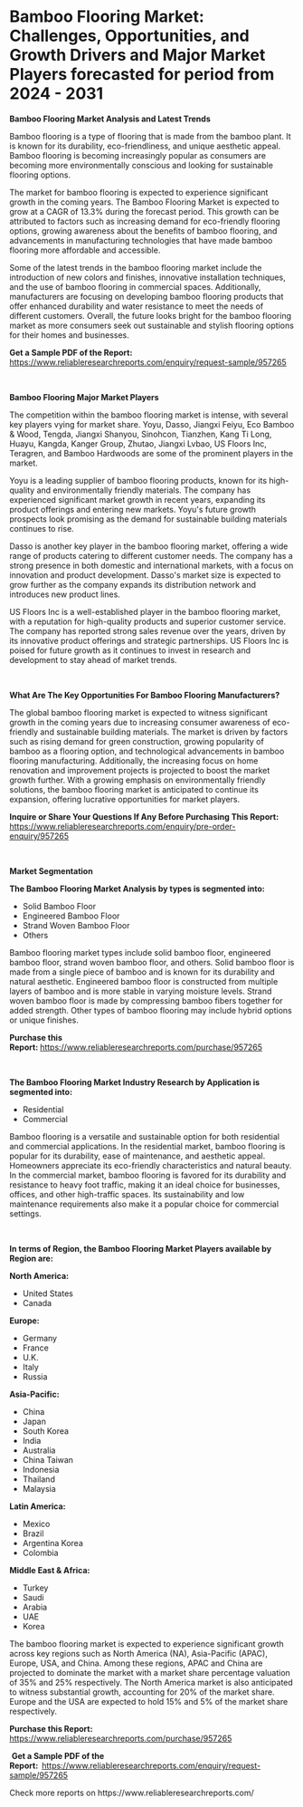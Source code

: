<p><h1>Bamboo Flooring Market: Challenges, Opportunities, and Growth Drivers and Major Market Players forecasted for period from 2024 - 2031</h1></p><p><strong>Bamboo Flooring Market Analysis and Latest Trends</strong></p>
<p><p>Bamboo flooring is a type of flooring that is made from the bamboo plant. It is known for its durability, eco-friendliness, and unique aesthetic appeal. Bamboo flooring is becoming increasingly popular as consumers are becoming more environmentally conscious and looking for sustainable flooring options.</p><p>The market for bamboo flooring is expected to experience significant growth in the coming years. The Bamboo Flooring Market is expected to grow at a CAGR of 13.3% during the forecast period. This growth can be attributed to factors such as increasing demand for eco-friendly flooring options, growing awareness about the benefits of bamboo flooring, and advancements in manufacturing technologies that have made bamboo flooring more affordable and accessible.</p><p>Some of the latest trends in the bamboo flooring market include the introduction of new colors and finishes, innovative installation techniques, and the use of bamboo flooring in commercial spaces. Additionally, manufacturers are focusing on developing bamboo flooring products that offer enhanced durability and water resistance to meet the needs of different customers. Overall, the future looks bright for the bamboo flooring market as more consumers seek out sustainable and stylish flooring options for their homes and businesses.</p></p>
<p><strong>Get a Sample PDF of the Report:&nbsp;</strong> <a href="https://www.reliableresearchreports.com/enquiry/request-sample/957265">https://www.reliableresearchreports.com/enquiry/request-sample/957265</a></p>
<p>&nbsp;</p>
<p><strong>Bamboo Flooring Major Market Players</strong></p>
<p><p>The competition within the bamboo flooring market is intense, with several key players vying for market share. Yoyu, Dasso, Jiangxi Feiyu, Eco Bamboo & Wood, Tengda, Jiangxi Shanyou, Sinohcon, Tianzhen, Kang Ti Long, Huayu, Kangda, Kanger Group, Zhutao, Jiangxi Lvbao, US Floors Inc, Teragren, and Bamboo Hardwoods are some of the prominent players in the market.</p><p>Yoyu is a leading supplier of bamboo flooring products, known for its high-quality and environmentally friendly materials. The company has experienced significant market growth in recent years, expanding its product offerings and entering new markets. Yoyu's future growth prospects look promising as the demand for sustainable building materials continues to rise.</p><p>Dasso is another key player in the bamboo flooring market, offering a wide range of products catering to different customer needs. The company has a strong presence in both domestic and international markets, with a focus on innovation and product development. Dasso's market size is expected to grow further as the company expands its distribution network and introduces new product lines.</p><p>US Floors Inc is a well-established player in the bamboo flooring market, with a reputation for high-quality products and superior customer service. The company has reported strong sales revenue over the years, driven by its innovative product offerings and strategic partnerships. US Floors Inc is poised for future growth as it continues to invest in research and development to stay ahead of market trends.</p></p>
<p>&nbsp;</p>
<p><strong>What Are The Key Opportunities For Bamboo Flooring Manufacturers?</strong></p>
<p><p>The global bamboo flooring market is expected to witness significant growth in the coming years due to increasing consumer awareness of eco-friendly and sustainable building materials. The market is driven by factors such as rising demand for green construction, growing popularity of bamboo as a flooring option, and technological advancements in bamboo flooring manufacturing. Additionally, the increasing focus on home renovation and improvement projects is projected to boost the market growth further. With a growing emphasis on environmentally friendly solutions, the bamboo flooring market is anticipated to continue its expansion, offering lucrative opportunities for market players.</p></p>
<p><strong>Inquire or Share Your Questions If Any Before Purchasing This Report:</strong> <a href="https://www.reliableresearchreports.com/enquiry/pre-order-enquiry/957265">https://www.reliableresearchreports.com/enquiry/pre-order-enquiry/957265</a></p>
<p>&nbsp;</p>
<p><strong>Market Segmentation</strong></p>
<p><strong>The Bamboo Flooring Market Analysis by types is segmented into:</strong></p>
<p><ul><li>Solid Bamboo Floor</li><li>Engineered Bamboo Floor</li><li>Strand Woven Bamboo Floor</li><li>Others</li></ul></p>
<p><p>Bamboo flooring market types include solid bamboo floor, engineered bamboo floor, strand woven bamboo floor, and others. Solid bamboo floor is made from a single piece of bamboo and is known for its durability and natural aesthetic. Engineered bamboo floor is constructed from multiple layers of bamboo and is more stable in varying moisture levels. Strand woven bamboo floor is made by compressing bamboo fibers together for added strength. Other types of bamboo flooring may include hybrid options or unique finishes.</p></p>
<p><strong>Purchase this Report:&nbsp;</strong><a href="https://www.reliableresearchreports.com/purchase/957265">https://www.reliableresearchreports.com/purchase/957265</a></p>
<p>&nbsp;</p>
<p><strong>The Bamboo Flooring Market Industry Research by Application is segmented into:</strong></p>
<p><ul><li>Residential</li><li>Commercial</li></ul></p>
<p><p>Bamboo flooring is a versatile and sustainable option for both residential and commercial applications. In the residential market, bamboo flooring is popular for its durability, ease of maintenance, and aesthetic appeal. Homeowners appreciate its eco-friendly characteristics and natural beauty. In the commercial market, bamboo flooring is favored for its durability and resistance to heavy foot traffic, making it an ideal choice for businesses, offices, and other high-traffic spaces. Its sustainability and low maintenance requirements also make it a popular choice for commercial settings.</p></p>
<p>&nbsp;</p>
<p><strong>In terms of Region, the Bamboo Flooring Market Players available by Region are:</strong></p>
<p>
    <p> <strong> North America: </strong>
        <ul>
            <li>United States</li>
            <li>Canada</li>
        </ul>
        </p> 
    <p> <strong> Europe: </strong>
        <ul>
            <li>Germany</li>
            <li>France</li>
            <li>U.K.</li>
            <li>Italy</li>
            <li>Russia</li>
        </ul>
        </p> 
    <p> <strong> Asia-Pacific: </strong>
        <ul>
            <li>China</li>
            <li>Japan</li>
            <li>South Korea</li>
            <li>India</li>
            <li>Australia</li>
            <li>China Taiwan</li>
            <li>Indonesia</li>
            <li>Thailand</li>
            <li>Malaysia</li>
        </ul>
        </p> 
    <p> <strong> Latin America: </strong>
        <ul>
            <li>Mexico</li>
            <li>Brazil</li>
            <li>Argentina Korea</li>
            <li>Colombia</li>
        </ul>
        </p> 
    <p> <strong> Middle East & Africa: </strong>
        <ul>
            <li>Turkey</li>
            <li>Saudi</li>
            <li>Arabia</li>
            <li>UAE</li>
            <li>Korea</li>
        </ul>
    </p>
    </p>
<p><p>The bamboo flooring market is expected to experience significant growth across key regions such as North America (NA), Asia-Pacific (APAC), Europe, USA, and China. Among these regions, APAC and China are projected to dominate the market with a market share percentage valuation of 35% and 25% respectively. The North America market is also anticipated to witness substantial growth, accounting for 20% of the market share. Europe and the USA are expected to hold 15% and 5% of the market share respectively.</p></p>
<p><strong>Purchase this Report: </strong><a href="https://www.reliableresearchreports.com/purchase/957265">https://www.reliableresearchreports.com/purchase/957265</a></p>
<p>&nbsp;<strong>Get a Sample PDF of the Report:&nbsp;&nbsp;</strong><a href="https://www.reliableresearchreports.com/enquiry/request-sample/957265">https://www.reliableresearchreports.com/enquiry/request-sample/957265</a></p>
<p><strong></strong></p>
<p>Check more reports on https://www.reliableresearchreports.com/</p>
